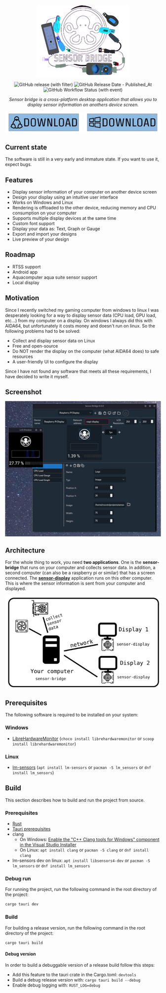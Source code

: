 <p align="center">
    <img src=".github/readme/banner.png" width="300"/>
</p>

<p align="center">
    <img alt="GitHub release (with filter)" src="https://img.shields.io/github/v/release/rouhim/sensor-bridge">
    <img alt="GitHub Release Date - Published_At" src="https://img.shields.io/github/release-date/rouhim/sensor-bridge">
    <img alt="GitHub Workflow Status (with event)" src="https://img.shields.io/github/actions/workflow/status/rouhim/sensor-bridge/pipeline.yaml">
</p>

<p align="center">
    <i>Sensor bridge is a cross-platform desktop application that allows you to display sensor information on anothers device screen.</i>
</p>

<p align="center">
    <a id="sensor-bridge-download-linux" href="https://github.com/RouHim/sensor-bridge/releases/download/0.41.12/sensor-bridge_0.41.12_amd64.AppImage"><img src=".github/readme/dl-linux.png" width="250"/></a>
    <a id="sensor-bridge-download-windows" href="https://github.com/RouHim/sensor-bridge/releases/download/0.41.12/sensor-bridge_0.41.12_x64_en-US.msi"><img src=".github/readme/dl-windows.png" width="250"/></a>
</p>

## Current state

The software is still in a very early and immature state. If you want to use it, expect bugs.

## Features

* Display sensor information of your computer on another device screen
* Design your display using an intuitive user interface
* Works on Windows and Linux
* Rendering is offloaded to the other device, reducing memory and CPU consumption on your computer
* Supports multiple display devices at the same time
* Custom font support
* Display your data as: Text, Graph or Gauge
* Export and import your designs
* Live preview of your design

## Roadmap

* RTSS support
* Android app
* Aquacomputer aqua suite sensor support
* Local display

## Motivation

Since I recently switched my gaming computer from windows to linux I was desperately looking for a way to display sensor
data (CPU load, GPU load, etc...) from my computer on a display. On windows I always did this with AIDA64, but
unfortunately it costs money and doesn't run on linux.
So the following problems had to be solved:

* Collect and display sensor data on Linux
* Free and open-source
* Do NOT render the display on the computer (what AIDA64 does) to safe resources
* A user-friendly UI to configure the display

Since I have not found any software that meets all these requirements, I have decided to write it myself.

## Screenshot

![](.github/readme/screenshot.jpg "Screenshot")

## Architecture

For the whole thing to work, you need **two applications**. One is the **sensor-bridge** that runs on your computer and
collects sensor data. In addition, a second computer (can also be a raspberry pi or similar) that has a screen
connected. The **[sensor-display](https://github.com/RouHim/sensor-display)** application runs on this other computer.
This is where the sensor information is sent from your computer and displayed.

![](.github/readme/architecture.png "Architecture")

## Prerequisites

The following software is required to be installed on your system:

### Windows

* [LibreHardwareMonitor](https://github.com/LibreHardwareMonitor/LibreHardwareMonitor) (`choco install librehardwaremonitor`
  or `scoop install librehardwaremonitor`)

[//]: # (* [RTSS]&#40;https://www.guru3d.com/files-details/rtss-rivatuner-statistics-server-download.html&#41;)

### Linux

* [lm-sensors](https://github.com/lm-sensors/lm-sensors) (`apt install lm-sensors` or `pacman -S lm_sensors`
  or `dnf install lm_sensors`)

## Build

This section describes how to build and run the project from source.

### Prerequisites

* [Rust](https://www.rust-lang.org/tools/install)
* [Tauri prerequisites](https://tauri.app/v1/guides/getting-started/prerequisites)
* clang
    * On
      Windows: [Enable the "C++ Clang tools for Windows" component in the Visual Studio Installer](https://www.wikihow.com/Install-Clang-on-Windows)
    * On Linux: `apt install clang` or `pacman -S clang` or `dnf install clang`
* lm-sensors dev on linux: `apt install libsensors4-dev` or `pacman -S lm_sensors`
  or `dnf install lm_sensors`

### Debug run

For running the project, run the following command in the root directory of the project:

```bash
cargo tauri dev
```

### Build

For building a release version, run the following command in the root directory of the project:

```bash
cargo tauri build
```

#### Debug version

In order to build a debuggable version of a release build follow this steps:

* Add this feature to the tauri crate in the Cargo.toml: `devtools`
* Build a debug release version with: `cargo tauri build --debug`
* Enable debug logging with: `RUST_LOG=debug`
